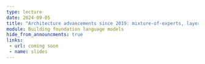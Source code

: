 ```yaml
---
type: lecture
date: 2024-09-05
title: "Architecture advancements since 2019: mixture-of-experts, layer norms, relative attention, RoPE embeddings"
module: Building foundation language models
hide_from_announcments: true
links: 
 - url: coming soon
 - name: slides
---
```

<!-- **Suggested Readings:** -->
<!-- - [Readings 1](coming_soon) -->
<!-- - [Readings 2](coming_soon) -->

